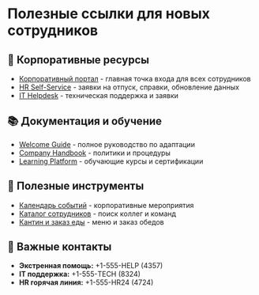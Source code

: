 # Полезные ссылки для новых сотрудников

## 🏢 Корпоративные ресурсы
- [Корпоративный портал](https://portal.company.com) - главная точка входа для всех сотрудников
- [HR Self-Service](https://hr.company.com) - заявки на отпуск, справки, обновление данных
- [IT Helpdesk](https://helpdesk.company.com) - техническая поддержка и заявки

## 📚 Документация и обучение
- [Welcome Guide](https://docs.company.com/welcome) - полное руководство по адаптации
- [Company Handbook](https://docs.company.com/handbook) - политики и процедуры
- [Learning Platform](https://learning.company.com) - обучающие курсы и сертификации

## 🎯 Полезные инструменты
- [Календарь событий](https://calendar.company.com) - корпоративные мероприятия
- [Каталог сотрудников](https://directory.company.com) - поиск коллег и команд
- [Кантин и заказ еды](https://food.company.com) - меню и заказ обедов

## 🚨 Важные контакты
- **Экстренная помощь:** +1-555-HELP (4357)
- **IT поддержка:** +1-555-TECH (8324)
- **HR горячая линия:** +1-555-HR24 (4724)